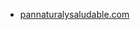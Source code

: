 * [pannaturalysaludable.com](https://pannaturalysaludable.com/indice/la-palabra-dicha-como-conviene-1/8-condicional-y-subjuntivo-confusion-permanente/)
